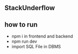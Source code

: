 ## StackUnderflow
## how to run
* npm i in frontend and backend
* npm run dev
* import SQL File in DBMS
